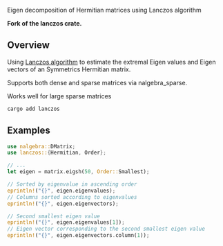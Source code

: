 Eigen decomposition of Hermitian matrices using Lanczos algorithm

**Fork of the lanczos crate.**

## Overview

Using [Lanczos algorithm](https://en.wikipedia.org/wiki/Lanczos_algorithm) to estimate the extremal
Eigen values and Eigen vectors of an Symmetrics Hermitian matrix.

Supports both dense and sparse matrices via nalgebra_sparse.

Works well for large sparse matrices

```bash
cargo add lanczos
```

## Examples

```rust
use nalgebra::DMatrix;
use lanczos::{Hermitian, Order};

// ...
let eigen = matrix.eigsh(50, Order::Smallest);

// Sorted by eigenvalue in ascending order
eprintln!("{}", eigen.eigenvalues);
// Columns sorted according to eigenvalues
eprintln!("{}", eigen.eigenvectors);

// Second smallest eigen value
eprintln!("{}", eigen.eigenvalues[1]);
// Eigen vector corresponding to the second smallest eigen value
eprintln!("{}", eigen.eigenvectors.column(1));
```

